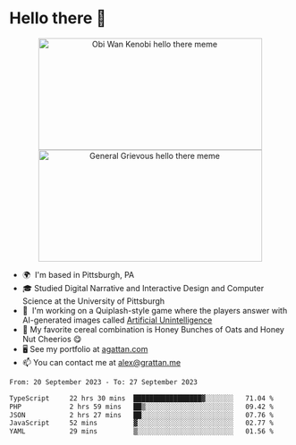 <!--
**GameDog9988/GameDog9988** is a ✨ _special_ ✨ repository because its `README.md` (this file) appears on your GitHub profile.

Here are some ideas to get you started:

- 🔭 I’m currently working on ...
- 🌱 I’m currently learning ...
- 👯 I’m looking to collaborate on ...
- 🤔 I’m looking for help with ...
- 💬 Ask me about ...
- 📫 How to reach me: ...
- 😄 Pronouns: ...
- ⚡ Fun fact: ...
-->



Hello there 👋
==================================

<a href="https://youtu.be/rEq1Z0bjdwc">
<p align="center">
<img src="https://user-images.githubusercontent.com/51346343/201241572-d3b30f79-b340-4de1-9d24-6adc9035fce1.png" alt="Obi Wan Kenobi hello there meme" width=400 height=200 style="object-fit:contain" />
<img src="https://user-images.githubusercontent.com/51346343/201242896-c71a6026-48b4-4407-8cb4-988030f7b59a.png" alt="General Grievous hello there meme" width=400 height=200 style="object-fit:contain" />
</p>
</a>

- 🌍  I'm based in Pittsburgh, PA
- 🎓  Studied Digital Narrative and Interactive Design and Computer Science at the University of Pittsburgh
- 👾  I'm working on a Quiplash-style game where the players answer with AI-generated images called [Artificial Unintelligence](https://github.com/agrattan0820/artificial-unintelligence)
- 🥣  My favorite cereal combination is Honey Bunches of Oats and Honey Nut Cheerios 😋
- 🖥️  See my portfolio at [agattan.com](http://agrattan.com/)
- 📫  You can contact me at [alex@grattan.me](mailto:alex@grattan.me)

<!--START_SECTION:waka-->

```txt
From: 20 September 2023 - To: 27 September 2023

TypeScript     22 hrs 30 mins  █████████████████▓░░░░░░░   71.04 %
PHP            2 hrs 59 mins   ██▒░░░░░░░░░░░░░░░░░░░░░░   09.42 %
JSON           2 hrs 27 mins   ██░░░░░░░░░░░░░░░░░░░░░░░   07.76 %
JavaScript     52 mins         ▓░░░░░░░░░░░░░░░░░░░░░░░░   02.77 %
YAML           29 mins         ▒░░░░░░░░░░░░░░░░░░░░░░░░   01.56 %
```

<!--END_SECTION:waka-->

